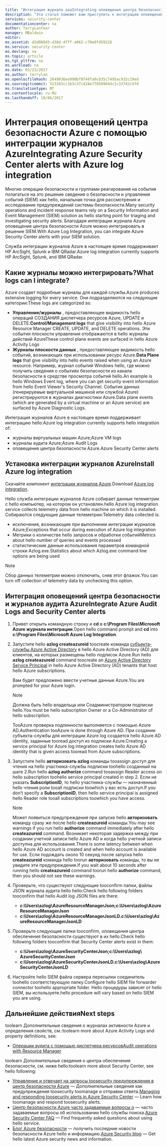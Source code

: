 ```yaml
---
title: "Интеграция журнала aaaIntegrating оповещения центра безопасности Azure с помощью Azure | Документы Microsoft"
description: "Эта статья поможет вам приступить к интеграции оповещений центра безопасности Azure с помощью интеграции журналов Azure."
services: security-center
documentationcenter: na
author: TerryLanfear
manager: MBaldwin
editor: 
ms.assetid: d2d088d3-d38d-47ff-a062-c78e0fd59226
ms.service: security-center
ms.devlang: na
ms.topic: article
ms.tgt_pltfrm: na
ms.workload: na
ms.date: 03/23/2017
ms.author: terrylan
ms.openlocfilehash: 2649036ee990bf0f48fa0cb35c7495ac932c29ed
ms.sourcegitcommit: 523283cc1b3c37c428e77850964dc1c33742c5f0
ms.translationtype: MT
ms.contentlocale: ru-RU
ms.lasthandoff: 10/06/2017
---
```

# <a name="integrating-azure-security-center-alerts-with-azure-log-integration"></a><span data-ttu-id="22528-103">Интеграция оповещений центра безопасности Azure с помощью интеграции журналов Azure</span><span class="sxs-lookup"><span data-stu-id="22528-103">Integrating Azure Security Center alerts with Azure log integration</span></span>
<span data-ttu-id="22528-104">Многие операции безопасности и группами реагирования на события полагаться на это решение сведения о безопасности и управления событий (SIEM) как hello, начальная точка для рассмотрения и исследование предупреждений системы безопасности.</span><span class="sxs-lookup"><span data-stu-id="22528-104">Many security operations and incident response teams rely on a Security Information and Event Management (SIEM) solution as hello starting point for triaging and investigating security alerts.</span></span> <span data-ttu-id="22528-105">Благодаря интеграции журнала Azure оповещения центра безопасности Azure можно интегрировать в решение SIEM.</span><span class="sxs-lookup"><span data-stu-id="22528-105">With Azure Log Integration, you can integrate Azure Security Center alerts with your SIEM solution.</span></span>

<span data-ttu-id="22528-106">Служба интеграции журналов Azure в настоящее время поддерживает HP ArcSight, Splunk и IBM QRadar.</span><span class="sxs-lookup"><span data-stu-id="22528-106">Azure log integration currently supports HP ArcSight, Splunk, and IBM QRadar.</span></span>

## <a name="what-logs-can-i-integrate"></a><span data-ttu-id="22528-107">Какие журналы можно интегрировать?</span><span class="sxs-lookup"><span data-stu-id="22528-107">What logs can I integrate?</span></span>
<span data-ttu-id="22528-108">Azure создает подробные журналы для каждой службы.</span><span class="sxs-lookup"><span data-stu-id="22528-108">Azure produces extensive logging for every service.</span></span> <span data-ttu-id="22528-109">Они подразделяются на следующие категории:</span><span class="sxs-lookup"><span data-stu-id="22528-109">These logs are categorized as:</span></span>

* <span data-ttu-id="22528-110">**Управление/журналы** , предоставляющее видимость hello операций СОЗДАНИЯ диспетчера ресурсов Azure, UPDATE и DELETE.</span><span class="sxs-lookup"><span data-stu-id="22528-110">**Control/Management logs** that give visibility into hello Azure Resource Manager CREATE, UPDATE, and DELETE operations.</span></span> <span data-ttu-id="22528-111">Эти события плоскости управления отображаются в hello журналы действий Azure</span><span class="sxs-lookup"><span data-stu-id="22528-111">These control plane events are surfaced in hello Azure Activity Logs</span></span>
* <span data-ttu-id="22528-112">**Журналы плоскости данных** , предоставляющее видимость hello событий, возникающих при использовании ресурс Azure.</span><span class="sxs-lookup"><span data-stu-id="22528-112">**Data Plane logs** that give visibility into hello events raised when using an Azure resource.</span></span> <span data-ttu-id="22528-113">Например, журнал событий Windows hello, где можно получить сведения о событиях безопасности из канала безопасности в средстве просмотра событий hello.</span><span class="sxs-lookup"><span data-stu-id="22528-113">An example is hello Windows Event log, where you can get security event information from hello Event Viewer's Security Channel.</span></span> <span data-ttu-id="22528-114">События данных (генерируемые виртуальной машиной или службой Azure) регистрируются в журналах диагностики Azure.</span><span class="sxs-lookup"><span data-stu-id="22528-114">Data plane events (which are generated by a virtual machine or an Azure service) are surfaced by Azure Diagnostic Logs.</span></span>

<span data-ttu-id="22528-115">Интеграция журналов Azure в настоящее время поддерживает интеграцию hello:</span><span class="sxs-lookup"><span data-stu-id="22528-115">Azure log integration currently supports hello integration of:</span></span>

* <span data-ttu-id="22528-116">журналы виртуальных машин Azure;</span><span class="sxs-lookup"><span data-stu-id="22528-116">Azure VM logs</span></span>
* <span data-ttu-id="22528-117">журналы аудита Azure;</span><span class="sxs-lookup"><span data-stu-id="22528-117">Azure Audit Logs</span></span>
* <span data-ttu-id="22528-118">оповещения центра безопасности Azure.</span><span class="sxs-lookup"><span data-stu-id="22528-118">Azure Security Center alerts</span></span>

## <a name="install-azure-log-integration"></a><span data-ttu-id="22528-119">Установка интеграции журналов Azure</span><span class="sxs-lookup"><span data-stu-id="22528-119">Install Azure log integration</span></span>
<span data-ttu-id="22528-120">Скачайте компонент [интеграции журналов Azure](https://www.microsoft.com/download/details.aspx?id=53324).</span><span class="sxs-lookup"><span data-stu-id="22528-120">Download [Azure log integration](https://www.microsoft.com/download/details.aspx?id=53324).</span></span>

<span data-ttu-id="22528-121">Hello служба интеграции журналов Azure собирает данные телеметрии с hello компьютер, на котором он установлен.</span><span class="sxs-lookup"><span data-stu-id="22528-121">hello Azure log integration service collects telemetry data from hello machine on which it is installed.</span></span>  <span data-ttu-id="22528-122">Собираются следующие данные телеметрии:</span><span class="sxs-lookup"><span data-stu-id="22528-122">Telemetry data collected is:</span></span>

* <span data-ttu-id="22528-123">исключения, возникающие при выполнении интеграции журналов Azure;</span><span class="sxs-lookup"><span data-stu-id="22528-123">Exceptions that occur during execution of Azure log integration</span></span>
* <span data-ttu-id="22528-124">Метрики о количестве hello запросов и обработки событий</span><span class="sxs-lookup"><span data-stu-id="22528-124">Metrics about hello number of queries and events processed</span></span>
* <span data-ttu-id="22528-125">статистические данные использования параметров командной строки Azlog.exe.</span><span class="sxs-lookup"><span data-stu-id="22528-125">Statistics about which Azlog.exe command line options are being used</span></span>

> [!NOTE]
> <span data-ttu-id="22528-126">Сбор данных телеметрии можно отключить, сняв этот флажок.</span><span class="sxs-lookup"><span data-stu-id="22528-126">You can turn off collection of telemetry data by unchecking this option.</span></span>
>
>

## <a name="integrate-azure-audit-logs-and-security-center-alerts"></a><span data-ttu-id="22528-127">Интеграция оповещений центра безопасности и журналов аудита Azure</span><span class="sxs-lookup"><span data-stu-id="22528-127">Integrate Azure Audit Logs and Security Center alerts</span></span>
1. <span data-ttu-id="22528-128">Привет открыть командную строку и **cd** в **c:\Program Files\Microsoft Azure журнала интеграции**.</span><span class="sxs-lookup"><span data-stu-id="22528-128">Open hello command prompt and **cd** into **c:\Program Files\Microsoft Azure Log Integration**.</span></span>
2. <span data-ttu-id="22528-129">Запустите hello **azlog createazureid** toocreate команда [субъекта-службы Azure Active Directory](../active-directory/active-directory-application-objects.md) в hello Azure Active Directory (AD) для клиентов, на которых размещены hello подписок Azure.</span><span class="sxs-lookup"><span data-stu-id="22528-129">Run hello **azlog createazureid** command toocreate an [Azure Active Directory Service Principal](../active-directory/active-directory-application-objects.md) in hello Azure Active Directory (AD) tenants that host hello Azure subscriptions.</span></span>

    <span data-ttu-id="22528-130">Вам будет предложено ввести учетные данные Azure.</span><span class="sxs-lookup"><span data-stu-id="22528-130">You are prompted for your Azure login.</span></span>

   > [!NOTE]
   > <span data-ttu-id="22528-131">Должна быть hello владельца или Соадминистратором подписки hello.</span><span class="sxs-lookup"><span data-stu-id="22528-131">You must be hello subscription Owner or a Co-Administrator of hello subscription.</span></span>
   >
   >

    <span data-ttu-id="22528-132">TooAzure проверка подлинности выполняется с помощью Azure AD.</span><span class="sxs-lookup"><span data-stu-id="22528-132">Authentication tooAzure is done through Azure AD.</span></span>  <span data-ttu-id="22528-133">При создании субъекта-службы для интеграции Azure log создается hello Azure AD identity, заданные tooread доступ из подписки Azure.</span><span class="sxs-lookup"><span data-stu-id="22528-133">Creating a service principal for Azure log integration creates hello Azure AD identity that is given access tooread from Azure subscriptions.</span></span>
3. <span data-ttu-id="22528-134">Запустите hello **авторизовать azlog <SubscriptionID>**  команды tooassign доступ для чтения на hello участника-службы подписки toohello созданный на шаге 2.</span><span class="sxs-lookup"><span data-stu-id="22528-134">Run hello **azlog authorize <SubscriptionID>** command tooassign Reader access on hello subscription toohello service principal created in step 2.</span></span> <span data-ttu-id="22528-135">Если не указать **SubscriptionID**, то hello участника-службы — назначенный hello чтения роли tooall подписки toowhich у вас есть доступ.</span><span class="sxs-lookup"><span data-stu-id="22528-135">If you don’t specify a **SubscriptionID**, then hello service principal is assigned hello Reader role tooall subscriptions toowhich you have access.</span></span>

   > [!NOTE]
   > <span data-ttu-id="22528-136">Может появиться предупреждения при запуске hello **авторизовать** команду сразу же после hello **createazureid** команды.</span><span class="sxs-lookup"><span data-stu-id="22528-136">You may see warnings if you run hello **authorize** command immediately after hello **createazureid** command.</span></span> <span data-ttu-id="22528-137">Возникает некоторая задержка между при создании учетной записи hello Azure AD и когда hello учетной записи доступна для использования.</span><span class="sxs-lookup"><span data-stu-id="22528-137">There is some latency between when hello Azure AD account is created and when hello account is available for use.</span></span> <span data-ttu-id="22528-138">Если подождать около 10 секунд после запуска hello **createazureid** команда hello toorun **авторизовать** команды, то вы не увидите эти предупреждения.</span><span class="sxs-lookup"><span data-stu-id="22528-138">If you wait about 10 seconds after running hello **createazureid** command toorun hello **authorize** command, then you should not see these warnings.</span></span>
   >
   >
4. <span data-ttu-id="22528-139">Проверьте, что существуют следующие tooconfirm папки, файлы JSON журнала аудита hello hello:</span><span class="sxs-lookup"><span data-stu-id="22528-139">Check hello following folders tooconfirm that hello Audit log JSON files are there:</span></span>

   * <span data-ttu-id="22528-140">**c:\Users\azlog\AzureResourceManagerJson;**</span><span class="sxs-lookup"><span data-stu-id="22528-140">**c:\Users\azlog\AzureResourceManagerJson**</span></span>
   * <span data-ttu-id="22528-141">**c:\Users\azlog\AzureResourceManagerJsonLD.**</span><span class="sxs-lookup"><span data-stu-id="22528-141">**c:\Users\azlog\AzureResourceManagerJsonLD**</span></span>
5. <span data-ttu-id="22528-142">Проверьте следующие папки tooconfirm, оповещения центра обеспечения безопасности существуют в их hello.</span><span class="sxs-lookup"><span data-stu-id="22528-142">Check hello following folders tooconfirm that Security Center alerts exist in them:</span></span>

   * <span data-ttu-id="22528-143">**c:\Users\azlog\AzureSecurityCenterJson;**</span><span class="sxs-lookup"><span data-stu-id="22528-143">**c:\Users\azlog\ AzureSecurityCenterJson**</span></span>
   * <span data-ttu-id="22528-144">**c:\Users\azlog\AzureSecurityCenterJsonLD.**</span><span class="sxs-lookup"><span data-stu-id="22528-144">**c:\Users\azlog\AzureSecurityCenterJsonLD**</span></span>
6. <span data-ttu-id="22528-145">Настройте hello SIEM файла сервера пересылки соединитель toohello соответствующую папку.</span><span class="sxs-lookup"><span data-stu-id="22528-145">Configure hello SIEM file forwarder connector toohello appropriate folder.</span></span> <span data-ttu-id="22528-146">Hello процедуры зависят от hello SIEM, вы используете.</span><span class="sxs-lookup"><span data-stu-id="22528-146">hello procedure will vary based on hello SIEM you are using.</span></span>

## <a name="next-steps"></a><span data-ttu-id="22528-147">Дальнейшие действия</span><span class="sxs-lookup"><span data-stu-id="22528-147">Next steps</span></span>
<span data-ttu-id="22528-148">toolearn Дополнительные сведения о журналах активности Azure и определения свойств, см.:</span><span class="sxs-lookup"><span data-stu-id="22528-148">toolearn more about Azure Activity Logs and property definitions, see:</span></span>

* [<span data-ttu-id="22528-149">Операции аудита с помощью диспетчера ресурсов</span><span class="sxs-lookup"><span data-stu-id="22528-149">Audit operations with Resource Manager</span></span>](../azure-resource-manager/resource-group-audit.md)

<span data-ttu-id="22528-150">toolearn Дополнительные сведения о центра обеспечения безопасности, см. ниже hello:</span><span class="sxs-lookup"><span data-stu-id="22528-150">toolearn more about Security Center, see hello following:</span></span>

* <span data-ttu-id="22528-151">[Управление и отвечает на запросы toosecurity предупреждения в центр безопасности Azure](security-center-managing-and-responding-alerts.md) — Дополнительные сведения как предупреждения toosecurity toomanage и отправки ответа.</span><span class="sxs-lookup"><span data-stu-id="22528-151">[Managing and responding toosecurity alerts in Azure Security Center](security-center-managing-and-responding-alerts.md) — Learn how toomanage and respond toosecurity alerts.</span></span>
* <span data-ttu-id="22528-152">[Центр безопасности Azure часто задаваемые вопросы о](security-center-faq.md) — часто задаваемые вопросы об использовании hello службы поиска.</span><span class="sxs-lookup"><span data-stu-id="22528-152">[Azure Security Center FAQ](security-center-faq.md) — Find frequently asked questions about using hello service.</span></span>
* <span data-ttu-id="22528-153">[Блог Azure безопасности](http://blogs.msdn.com/b/azuresecurity/) — получить последние новости безопасности Azure hello и информацию.</span><span class="sxs-lookup"><span data-stu-id="22528-153">[Azure Security blog](http://blogs.msdn.com/b/azuresecurity/) — Get hello latest Azure security news and information.</span></span>
